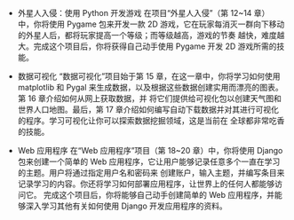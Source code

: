 * 外星人入侵：使用 Python 开发游戏
在项目“外星人入侵”（第 12~14 章）中，你将使用 Pygame 包来开发一款 2D 游戏，它在玩家每消灭一群向下移动的外星人后，都将玩家提高一个等级；而等级越高，游戏的节奏
越快，难度越大。完成这个项目后，你将获得自己动手使用 Pygame 开发 2D 游戏所需的技能。

* 数据可视化
“数据可视化”项目始于第 15 章，在这一章中，你将学习如何使用 matplotlib 和 Pygal 来生成数据，以及根据这些数据创建实用而漂亮的图表。第 16 章介绍如何从网上获取数据，并
将它们提供给可视化包以创建天气图和世界人口地图。最后，第 17 章介绍如何编写自动下载数据并对其进行可视化的程序。学习可视化让你可以探索数据挖掘领域，这是当前在
全球都非常吃香的技能。

* Web 应用程序
在“Web 应用程序”项目（第 18~20 章）中，你将使用 Django 包来创建一个简单的 Web 应用程序，它让用户能够记录任意多个一直在学习的主题。用户将通过指定用户名和密码来
创建账户，输入主题，并编写条目来记录学习的内容。你还将学习如何部署应用程序，让世界上的任何人都能够访问它。
完成这个项目后，你将能够自己动手创建简单的 Web 应用程序，并能够深入学习其他有关如何使用 Django 开发应用程序的资料。